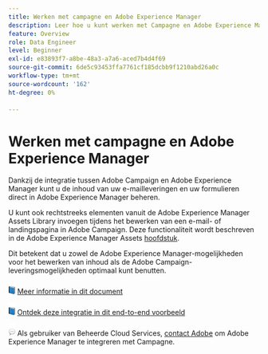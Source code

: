 ```yaml
---
title: Werken met campagne en Adobe Experience Manager
description: Leer hoe u kunt werken met Campagne en Adobe Experience Manager
feature: Overview
role: Data Engineer
level: Beginner
exl-id: e83893f7-a8be-48a3-a7a6-aced7b4d4f69
source-git-commit: 6de5c93453ffa7761cf185dcbb9f1210abd26a0c
workflow-type: tm+mt
source-wordcount: '162'
ht-degree: 0%

---
```


# Werken met campagne en Adobe Experience Manager

Dankzij de integratie tussen Adobe Campaign en Adobe Experience Manager kunt u de inhoud van uw e-mailleveringen en uw formulieren direct in Adobe Experience Manager beheren.

U kunt ook rechtstreeks elementen vanuit de Adobe Experience Manager Assets Library invoegen tijdens het bewerken van een e-mail- of landingspagina in Adobe Campaign. Deze functionaliteit wordt beschreven in de Adobe Experience Manager Assets [hoofdstuk](https://experienceleague.adobe.com/docs/experience-manager-cloud-service/assets/overview.html).

Dit betekent dat u zowel de Adobe Experience Manager-mogelijkheden voor het bewerken van inhoud als de Adobe Campaign-leveringsmogelijkheden optimaal kunt benutten.

![](../assets/do-not-localize/book.png) [Meer informatie in dit document](https://experienceleague.adobe.com/docs/experience-manager-65/administering/integration/campaignonpremise.html?lang=en#aem-and-adobe-campaign-integration-workflow)

![](../assets/do-not-localize/book.png) [Ontdek deze integratie in dit end-to-end voorbeeld](https://experienceleague.adobe.com/docs/campaign-classic/using/integrating-with-adobe-experience-cloud/adobe-experience-manager/creating-an-experience-manager-newsletter.html?lang=en#integrating-with-adobe-experience-cloud)

![](../assets/do-not-localize/speech.png)  Als gebruiker van Beheerde Cloud Services, [contact Adobe](../start/campaign-faq.md#support) om Adobe Experience Manager te integreren met Campagne.
